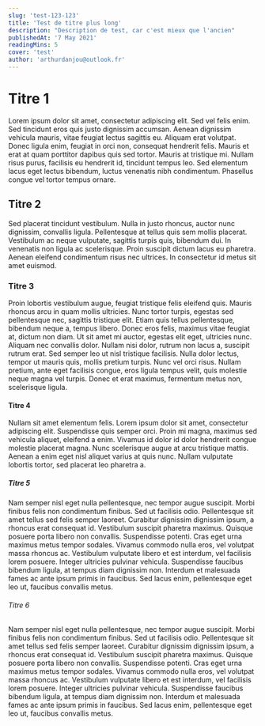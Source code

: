 ```yaml
---
slug: 'test-123-123'
title: 'Test de titre plus long'
description: "Description de test, car c'est mieux que l'ancien"
publishedAt: '7 May 2021'
readingMins: 5
cover: 'test'
author: 'arthurdanjou@outlook.fr'
---
```


# Titre 1
Lorem ipsum dolor sit amet, consectetur adipiscing elit. Sed vel felis enim. Sed tincidunt eros quis justo dignissim accumsan. Aenean dignissim vehicula mauris, vitae feugiat lectus sagittis eu. Aliquam erat volutpat. Donec ligula enim, feugiat in orci non, consequat hendrerit felis. Mauris et erat at quam porttitor dapibus quis sed tortor. Mauris at tristique mi. Nullam risus purus, facilisis eu hendrerit id, tincidunt tempus leo. Sed elementum lacus eget lectus bibendum, luctus venenatis nibh condimentum. Phasellus congue vel tortor tempus ornare.

## Titre 2
Sed placerat tincidunt vestibulum. Nulla in justo rhoncus, auctor nunc dignissim, convallis ligula. Pellentesque at tellus quis sem mollis placerat. Vestibulum ac neque vulputate, sagittis turpis quis, bibendum dui. In venenatis non ligula ac scelerisque. Proin suscipit dictum lacus eu pharetra. Aenean eleifend condimentum risus nec ultrices. In consectetur id metus sit amet euismod.

### Titre 3
Proin lobortis vestibulum augue, feugiat tristique felis eleifend quis. Mauris rhoncus arcu in quam mollis ultricies. Nunc tortor turpis, egestas sed pellentesque nec, sagittis tristique elit. Etiam quis tellus pellentesque, bibendum neque a, tempus libero. Donec eros felis, maximus vitae feugiat at, dictum non diam. Ut sit amet mi auctor, egestas elit eget, ultricies nunc. Aliquam nec convallis dolor. Nullam nisi dolor, rutrum non lacus a, suscipit rutrum erat. Sed semper leo ut nisl tristique facilisis. Nulla dolor lectus, tempor ut mauris quis, mollis pretium turpis. Nunc vel orci risus. Nullam pretium, ante eget facilisis congue, eros ligula tempus velit, quis molestie neque magna vel turpis. Donec et erat maximus, fermentum metus non, scelerisque ligula.

#### Titre 4
Nullam sit amet elementum felis. Lorem ipsum dolor sit amet, consectetur adipiscing elit. Suspendisse quis semper orci. Proin mi magna, maximus sed vehicula aliquet, eleifend a enim. Vivamus id dolor id dolor hendrerit congue molestie placerat magna. Nunc scelerisque augue at arcu tristique mattis. Aenean a enim eget nisl aliquet varius at quis nunc. Nullam vulputate lobortis tortor, sed placerat leo pharetra a.

##### Titre 5
Nam semper nisl eget nulla pellentesque, nec tempor augue suscipit. Morbi finibus felis non condimentum finibus. Sed ut facilisis odio. Pellentesque sit amet tellus sed felis semper laoreet. Curabitur dignissim dignissim ipsum, a rhoncus erat consequat id. Vestibulum suscipit pharetra maximus. Quisque posuere porta libero non convallis. Suspendisse potenti. Cras eget urna maximus metus tempor sodales. Vivamus commodo nulla eros, vel volutpat massa rhoncus ac. Vestibulum vulputate libero et est interdum, vel facilisis lorem posuere. Integer ultricies pulvinar vehicula. Suspendisse faucibus bibendum ligula, at tempus diam dignissim non. Interdum et malesuada fames ac ante ipsum primis in faucibus. Sed lacus enim, pellentesque eget leo ut, faucibus convallis metus. 

###### Titre 6
Nam semper nisl eget nulla pellentesque, nec tempor augue suscipit. Morbi finibus felis non condimentum finibus. Sed ut facilisis odio. Pellentesque sit amet tellus sed felis semper laoreet. Curabitur dignissim dignissim ipsum, a rhoncus erat consequat id. Vestibulum suscipit pharetra maximus. Quisque posuere porta libero non convallis. Suspendisse potenti. Cras eget urna maximus metus tempor sodales. Vivamus commodo nulla eros, vel volutpat massa rhoncus ac. Vestibulum vulputate libero et est interdum, vel facilisis lorem posuere. Integer ultricies pulvinar vehicula. Suspendisse faucibus bibendum ligula, at tempus diam dignissim non. Interdum et malesuada fames ac ante ipsum primis in faucibus. Sed lacus enim, pellentesque eget leo ut, faucibus convallis metus. 
